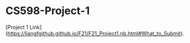 # CS598-Project-1

[Project 1 Link] (https://liangfgithub.github.io/F21/F21_Project1.nb.html#What_to_Submit).
